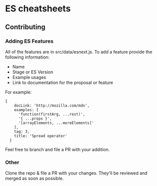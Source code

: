 # ES cheatsheets

## Contributing

### Adding ES Features

All of the features are in src/data/esnext.js. To add a feature provide the following information:
* Name
* Stage or ES Version
* Example usages
* Link to documentation for the proposal or feature

For example:

```
{
    docLink: 'http://mozilla.com/mdn',
    examples: [
      'function(firstArg, ...rest)',
      '{ ...props }',
      '[arrayElements, ...moreElements]'
    ],
    tag: 3,
    title: 'Spread operator'
  }
  ```
  
  Feel free to branch and file a PR with your addition.
  
  ### Other
  
  Clone the repo & file a PR with your changes. They'll be reviewed and merged as soon as possible.
  
